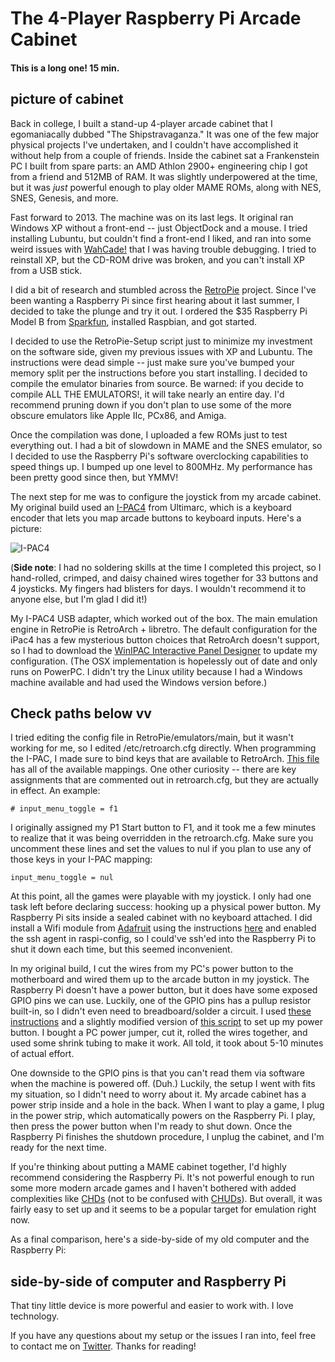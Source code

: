 # The 4-Player Raspberry Pi Arcade Cabinet

#### This is a long one! 15 min.

## picture of cabinet

Back in college, I built a stand-up 4-player arcade cabinet that I egomaniacally dubbed "The Shipstravaganza." It was one of the few major physical projects I've undertaken, and I couldn't have accomplished it without help from a couple of friends. Inside the cabinet sat a Frankenstein PC I built from spare parts: an AMD Athlon 2900+ engineering chip I got from a friend and 512MB of RAM. It was slightly underpowered at the time, but it was *just* powerful enough to play older MAME ROMs, along with NES, SNES, Genesis, and more.

Fast forward to 2013. The machine was on its last legs. It original ran Windows XP without a front-end -- just ObjectDock and a mouse. I tried installing Lubuntu, but couldn't find a front-end I liked, and ran into some weird issues with [WahCade!](http://www.anti-particle.com/wahcade.shtml) that I was having trouble debugging. I tried to reinstall XP, but the CD-ROM drive was broken, and you can't install XP from a USB stick.

I did a bit of research and stumbled across the [RetroPie](http://blog.petrockblock.com/retropie/) project. Since I've been wanting a Raspberry Pi since first hearing about it last summer, I decided to take the plunge and try it out. I ordered the $35 Raspberry Pi Model B from [Sparkfun](https://www.sparkfun.com/products/11546), installed Raspbian, and got started.

I decided to use the RetroPie-Setup script just to minimize my investment on the software side, given my previous issues with XP and Lubuntu. The instructions were dead simple -- just make sure you've bumped your memory split per the instructions before you start installing. I decided to compile the emulator binaries from source. Be warned: if you decide to compile ALL THE EMULATORS!, it will take nearly an entire day. I'd recommend pruning down if you don't plan to use some of the more obscure emulators like Apple IIc, PCx86, and Amiga.

Once the compilation was done, I uploaded a few ROMs just to test everything out. I had a bit of slowdown in MAME and the SNES emulator, so I decided to use the Raspberry Pi's software overclocking capabilities to speed things up. I bumped up one level to 800MHz. My performance has been pretty good since then, but YMMV!

The next step for me was to configure the joystick from my arcade cabinet. My original build used an [I-PAC4](http://www.ultimarc.com/ipac1.html) from Ultimarc, which is a keyboard encoder that lets you map arcade buttons to keyboard inputs. Here's a picture:

![I-PAC4](http://www.ultimarc.com/images/ipac4top.jpg)

(**Side note**: I had no soldering skills at the time I completed this project, so I hand-rolled, crimped, and daisy chained wires together for 33 buttons and 4 joysticks. My fingers had blisters for days. I wouldn't recommend it to anyone else, but I'm glad I did it!)

My I-PAC4 USB adapter, which worked out of the box. The main emulation engine in RetroPie is RetroArch + libretro. The default configuration for the iPac4 has a few mysterious button choices that RetroArch doesn't support, so I had to download the [WinIPAC Interactive Panel Designer](http://www.ultimarc.com/download.html) to update my configuration. (The OSX implementation is hopelessly out of date and only runs on PowerPC. I didn't try the Linux utility because I had a Windows machine available and had used the Windows version before.)

## Check paths below   vv

I tried editing the config file in RetroPie/emulators/main, but it wasn't working for me, so I edited /etc/retroarch.cfg directly. When programming the I-PAC, I made sure to bind keys that are available to RetroArch. [This file](https://github.com/libretro/RetroArch/blob/e911eda7f41a9e0750ddf01880827b6e8ac1bfc4/input/input_common.c#L616) has all of the available mappings. One other curiosity -- there are key assignments that are commented out in retroarch.cfg, but they are actually in effect. An example:

    # input_menu_toggle = f1

I originally assigned my P1 Start button to F1, and it took me a few minutes to realize that it was being overridden in the retroarch.cfg. Make sure you uncomment these lines and set the values to nul if you plan to use any of those keys in your I-PAC mapping:

    input_menu_toggle = nul

At this point, all the games were playable with my joystick. I only had one task left before declaring success: hooking up a physical power button. My Raspberry Pi sits inside a sealed cabinet with no keyboard attached. I did install a Wifi module from [Adafruit](http://www.adafruit.com/products/814) using the instructions [here](http://learn.adafruit.com/adafruits-raspberry-pi-lesson-3-network-setup/setting-up-wifi-with-occidentalis) and enabled the ssh agent in raspi-config, so I could've ssh'ed into the Raspberry Pi to shut it down each time, but this seemed inconvenient.

In my original build, I cut the wires from my PC's power button to the motherboard and wired them up to the arcade button in my joystick. The Raspberry Pi doesn't have a power button, but it does have some exposed GPIO pins we can use. Luckily, one of the GPIO pins has a pullup resistor built-in, so I didn't even need to breadboard/solder a circuit. I used [these instructions](http://www.raspberrypi.org/phpBB3/viewtopic.php?f=37&t=42449) and a slightly modified version of [this script](https://github.com/g0to/misc_scripts/blob/master/raspi_gpio_actions_INT.py) to set up my power button. I bought a PC power jumper, cut it, rolled the wires together, and used some shrink tubing to make it work. All told, it took about 5-10 minutes of actual effort.

One downside to the GPIO pins is that you can't read them via software when the machine is powered off. (Duh.) Luckily, the setup I went with fits my situation, so I didn't need to worry about it. My arcade cabinet has a power strip inside and a hole in the back. When I want to play a game, I plug in the power strip, which automatically powers on the Raspberry Pi. I play, then press the power button when I'm ready to shut down. Once the Raspberry Pi finishes the shutdown procedure, I unplug the cabinet, and I'm ready for the next time.

If you're thinking about putting a MAME cabinet together, I'd highly recommend considering the Raspberry Pi. It's not powerful enough to run some more modern arcade games and I haven't bothered with added complexities like [CHDs](http://en.wikipedia.org/wiki/MAME#Game_data) (not to be confused with [CHUDs](http://en.wikipedia.org/wiki/C.H.U.D.)). But overall, it was fairly easy to set up and it seems to be a popular target for emulation right now.

As a final comparison, here's a side-by-side of my old computer and the Raspberry Pi:

## side-by-side of computer and Raspberry Pi

That tiny little device is more powerful and easier to work with. I love technology.

If you have any questions about my setup or the issues I ran into, feel free to contact me on [Twitter](https://twitter.com/kyleashipley). Thanks for reading!